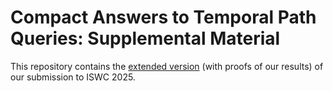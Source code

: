# Compact Answers to Temporal Path Queries: Supplemental Material

This repository contains the [extended version](.extended.pdf) (with proofs of our results) of our submission to ISWC 2025.
